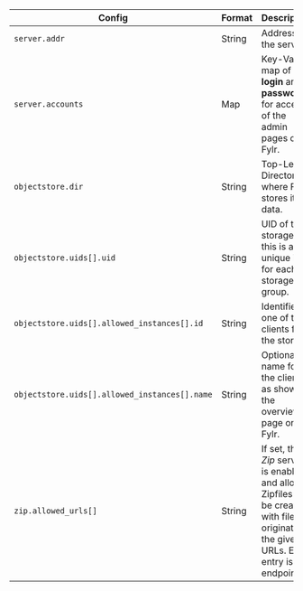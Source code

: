 | Config                                        | Format | Description                                                  |
| --------------------------------------------- | ------ | ------------------------------------------------------------ |
| `server.addr`                                 | String | Address of the server.                                       |
| `server.accounts`                             | Map    | Key-Value map of **login** and **password** for access of the admin pages on Fylr. |
| `objectstore.dir`                             | String | Top-Level-Directory where Fylr stores its data.              |
| `objectstore.uids[].uid`                      | String | UID of the storage, this is a unique id for each storage group. |
| `objectstore.uids[].allowed_instances[].id`   | String | Identifier of one of the clients for the storage.            |
| `objectstore.uids[].allowed_instances[].name` | String | Optional name for the client, as shown in the overview page on Fylr. |
| `zip.allowed_urls[]`                          | String | If set, the *Zip*  service is enabled and allows Zipfiles to be created with files originating the given URLs. Each entry is endpoint |